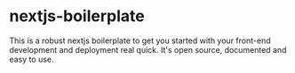 # nextjs-boilerplate
This is a robust nextjs boilerplate to get you started with your front-end development and deployment real quick. It's open source, documented and easy to use.
